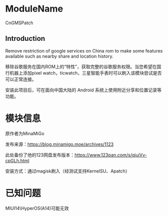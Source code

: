 # ModuleName
CnGMSPatch

## Introduction
Remove restriction of google services on China rom to make some features available such as nearby share and location history.

移除谷歌服务在国内ROM上的“特性”，获取完整的谷歌服务权限。当您希望在国行机器上添加pixel watch，ticwatch，三星智能手表时可以刷入该模块尝试是否可以正常连接。

安装此项目后，可在面向中国大陆的 Android 系统上使用附近分享和位置记录等功能。

# 模块信息
原作者为MinaMiGo

发布来源：https://blog.minamigo.moe/archives/1123

此处备份了他的123网盘发布版本：https://www.123pan.com/s/qjuiVv-cpGLh.html

安装方式：通过magisk刷入（经测试支持KernelSU、Apatch）

# 已知问题
MIUI14\HyperOS(A14)可能无效
